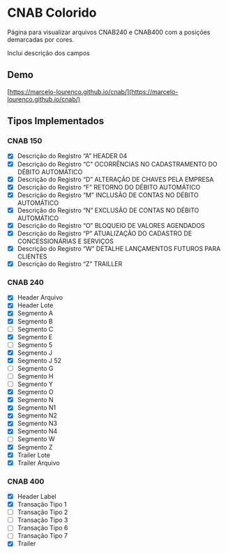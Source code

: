 # CNAB Colorido

Página para visualizar arquivos CNAB240 e CNAB400 com a posições demarcadas por cores.

Inclui descrição dos campos

## Demo

[https://marcelo-lourenco.github.io/cnab/](https://marcelo-lourenco.github.io/cnab/)

## Tipos Implementados

### CNAB 150

- [X] Descrição do Registro “A” HEADER 04
- [X] Descrição do Registro “C” OCORRÊNCIAS NO CADASTRAMENTO DO DÉBITO AUTOMÁTICO
- [X] Descrição do Registro “D” ALTERAÇÃO DE CHAVES PELA EMPRESA
- [X] Descrição do Registro “F” RETORNO DO DÉBITO AUTOMÁTICO
- [X] Descrição do Registro “M” INCLUSÃO DE CONTAS NO DÉBITO AUTOMÁTICO
- [X] Descrição do Registro “N” EXCLUSÃO DE CONTAS NO DÉBITO AUTOMÁTICO
- [X] Descrição do Registro “O” BLOQUEIO DE VALORES AGENDADOS
- [X] Descrição do Registro “P” ATUALIZAÇÃO DO CADASTRO DE CONCESSIONÁRIAS E SERVIÇOS
- [X] Descrição do Registro “W” DETALHE LANÇAMENTOS FUTUROS PARA CLIENTES
- [X] Descrição do Registro “Z” TRAILLER

### CNAB 240

- [X] Header Arquivo
- [X] Header Lote
- [X] Segmento A
- [X] Segmento B
- [ ] Segmento C
- [X] Segmento E
- [ ] Segmento 5
- [X] Segmento J
- [X] Segmento J 52
- [ ] Segmento G
- [ ] Segmento H
- [ ] Segmento Y
- [X] Segmento O
- [X] Segmento N
- [X] Segmento N1
- [X] Segmento N2
- [X] Segmento N3
- [X] Segmento N4
- [ ] Segmento W
- [X] Segmento Z
- [X] Trailer Lote
- [X] Trailer Arquivo

### CNAB 400

- [X] Header Label
- [X] Transação Tipo 1
- [ ] Transação Tipo 2
- [ ] Transação Tipo 3
- [ ] Transação Tipo 6
- [ ] Transação Tipo 7
- [X] Trailer
